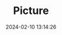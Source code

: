 ---
weight: 1
images:
- /images/edited/342.jpeg
title: Picture
date: 2024-02-10 13:14:26
tags: [luminarneo,work,ilce7m3,person,people]
---